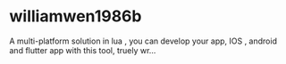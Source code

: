 # williamwen1986b
A multi-platform solution in lua , you can develop your app, IOS , android and flutter app with this tool, truely wr…
